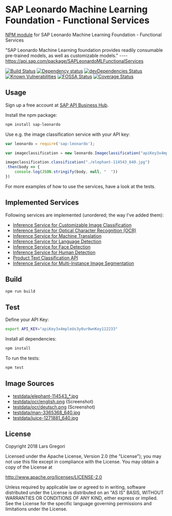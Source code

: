 # SAP Leonardo Machine Learning Foundation - Functional Services

[NPM module](https://www.npmjs.com/package/sap-leonardo) for SAP Leonardo Machine Learning Foundation - Functional Services

"SAP Leonardo Machine Learning foundation provides readily consumable pre-trained models, as well as customizable models." ---- https://api.sap.com/package/SAPLeonardoMLFunctionalServices

[![Build Status](https://api.travis-ci.org/choas/sap-leonardo.svg?branch=master)](https://travis-ci.org/choas/sap-leonardo)
[![Dependency status](https://david-dm.org/choas/sap-leonardo/status.svg)](https://david-dm.org/choas/sap-leonardo)
[![devDependencies Status](https://david-dm.org/choas/sap-leonardo/dev-status.svg)](https://david-dm.org/choas/sap-leonardo?type=dev)
[![Known Vulnerabilities](https://snyk.io/test/github/choas/sap-leonardo/badge.svg?targetFile=package.json)](https://snyk.io/test/github/choas/sap-leonardo?targetFile=package.json)
[![FOSSA Status](https://app.fossa.io/api/projects/git%2Bgithub.com%2Fchoas%2Fsap-leonardo.svg?type=shield)](https://app.fossa.io/projects/git%2Bgithub.com%2Fchoas%2Fsap-leonardo?ref=badge_shield)
[![Coverage Status](https://coveralls.io/repos/github/choas/sap-leonardo/badge.svg?branch=master)](https://coveralls.io/github/choas/sap-leonardo?branch=master)


## Usage

Sign up a free account at [SAP API Business Hub](https://api.sap.com/).

Install the npm package:
```sh
npm install sap-leonardo
```

Use e.g. the image classification service with your API key:
```javascript
var leonardo = require('sap-leonardo');

var imageclassification = new leonardo.Imageclassification("apiKey3x4mpleUs3y0ur0wnKey123abc");

imageclassification.classification("./elephant-114543_640.jpg")
.then(body => {
    console.log(JSON.stringify(body, null, "  "))
})
```
For more examples of how to use the services, have a look at the tests.


## Implemented Services

Following services are implemented (unordered; the way I've added them):

- [Inference Service for Customizable Image Classification](https://api.sap.com/api/image_classification_api/resource)
- [Inference Service for Optical Character Recognition (OCR)](https://api.sap.com/api/ocr_api/resource)
- [Inference Service for Machine Translation](https://api.sap.com/api/translation_api/resource)
- [Inference Service for Language Detection](https://api.sap.com/api/language_detection_api/resource)
- [Inference Service for Face Detection](https://api.sap.com/api/face_detection_api/resource)
- [Inference Service for Human Detection](https://api.sap.com/api/human_detection_api/resource)
- [Product Text Classification API](https://api.sap.com/api/product_text_classification_api/resource)
- [Inference Service for Multi-Instance Image Segmentation](https://api.sap.com/api/instance_segmentor_api/resource)


## Build

```sh
npm run build
```


## Test

Define your API Key:

```sh
export API_KEY="apiKey3x4mpleUs3y0ur0wnKey112233"
```

Install all dependencies:
```sh
npm install
```

To run the tests:
```sh
npm test
```

## Image Sources

- [testdata/elephant-114543_*.jpg](https://pixabay.com/en/elephant-african-bush-elephant-114543/)
- [testdata/ocr/english.png](https://help.sap.com/viewer/b04a8fe9c04745b98ad8652ccd5d636f/1.0/en-US/3fa18aca0e35421394b620327875f04a.html) (Screenshot)
- [testdata/ocr/deutsch.png](http://gutenberg.spiegel.de/buch/-6248/69) (Screenshot)
- [testdata/man-3365368_640.jpg](https://pixabay.com/en/man-woman-group-teamwork-3365368/)
- [testdata/juice-1271881_640.jpg](https://pixabay.com/en/juice-health-detox-organic-1271881/)

## License

Copyright 2018 Lars Gregori

Licensed under the Apache License, Version 2.0 (the "License"); you may not use this file except in compliance with the License. You may obtain a copy of the License at

http://www.apache.org/licenses/LICENSE-2.0

Unless required by applicable law or agreed to in writing, software distributed under the License is distributed on an "AS IS" BASIS, WITHOUT WARRANTIES OR CONDITIONS OF ANY KIND, either express or implied. See the License for the specific language governing permissions and limitations under the License.